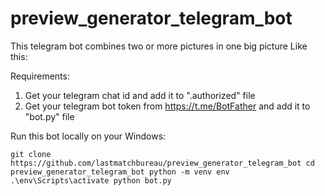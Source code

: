 # preview_generator_telegram_bot

This telegram bot combines two or more pictures in one big picture
Like this:

Requirements:
1. Get your telegram chat id and add it to ".authorized" file
2. Get your telegram bot token from https://t.me/BotFather and add it to "bot.py" file


Run this bot locally on your Windows:

`
git clone https://github.com/lastmatchbureau/preview_generator_telegram_bot
cd preview_generator_telegram_bot
python -m venv env
.\env\Scripts\activate
python bot.py
`


